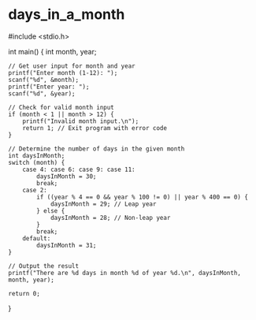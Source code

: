 # days_in_a_month
#include <stdio.h>

int main() {
    int month, year;

    // Get user input for month and year
    printf("Enter month (1-12): ");
    scanf("%d", &month);
    printf("Enter year: ");
    scanf("%d", &year);

    // Check for valid month input
    if (month < 1 || month > 12) {
        printf("Invalid month input.\n");
        return 1; // Exit program with error code
    }

    // Determine the number of days in the given month
    int daysInMonth;
    switch (month) {
        case 4: case 6: case 9: case 11:
            daysInMonth = 30;
            break;
        case 2:
            if ((year % 4 == 0 && year % 100 != 0) || year % 400 == 0) {
                daysInMonth = 29; // Leap year
            } else {
                daysInMonth = 28; // Non-leap year
            }
            break;
        default:
            daysInMonth = 31;
    }

    // Output the result
    printf("There are %d days in month %d of year %d.\n", daysInMonth, month, year);

    return 0;
}
